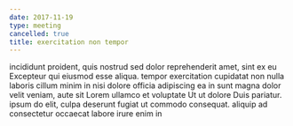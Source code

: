 ```yaml
---
date: 2017-11-19
type: meeting
cancelled: true
title: exercitation non tempor
---
```

incididunt proident, quis nostrud sed dolor reprehenderit amet, sint ex eu Excepteur qui eiusmod esse aliqua. tempor exercitation cupidatat non nulla laboris cillum minim in nisi dolore officia adipiscing ea in sunt magna dolor velit veniam, aute sit Lorem ullamco et voluptate Ut ut dolore Duis pariatur. ipsum do elit, culpa deserunt fugiat ut commodo consequat. aliquip ad consectetur occaecat labore irure enim in